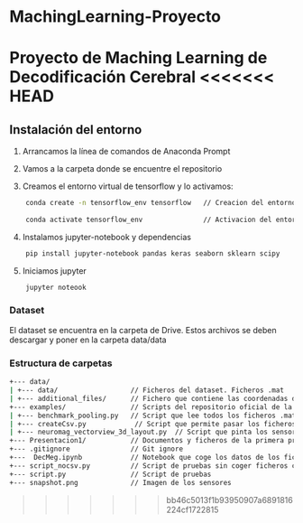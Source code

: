 # MachingLearning-Proyecto
Proyecto de Maching Learning de Decodificación Cerebral
<<<<<<< HEAD
=======

## Instalación del entorno

1. Arrancamos la línea de comandos de Anaconda Prompt

2. Vamos a la carpeta donde se encuentre el repositorio

3. Creamos el entorno virtual de tensorflow y lo activamos:

```sh
    conda create -n tensorflow_env tensorflow   // Creacion del entorno virtual
    
    conda activate tensorflow_env               // Activacion del entorno virtual
```
	 
4. Instalamos jupyter-notebook y dependencias

```sh
    pip install jupyter-notebook pandas keras seaborn sklearn scipy
```

5. Iniciamos jupyter

```sh
    jupyter noteook
```


### Dataset 

El dataset se encuentra en la carpeta de Drive. Estos archivos se deben descargar y poner en la carpeta data/data

### Estructura de carpetas

```sh
+--- data/
| +--- data/                  // Ficheros del dataset. Ficheros .mat
| +--- additional_files/      // Fichero que contiene las coordenadas de los sensores. Se utilizó para crear la imagen de los sensores
+--- examples/                // Scripts del repositorio oficial de la competición 
| +--- benchmark_pooling.py   // Script que lee todos los ficheros .mat, realiza un preprocesado y clasifica con LogicRegression
| +--- createCsv.py            // Script que permite pasar los ficheros .mat a formato csv
| +--- neuromag_vectorview_3d_layout.py  // Script que pinta los sensores en un dibujo.
+--- Presentacion1/           // Documentos y ficheros de la primera presentación
+--- .gitignore               // Git ignore
+---  DecMeg.ipynb            // Notebook que coge los datos de los ficheros .mat, realiza preprocesamiento de ventana de 500ms y devuelve X_train y y_train
+--- script_nocsv.py          // Script de pruebas sin coger ficheros csv. Sólo trabaando con ficheros .mat
+--- script.py                // Script de pruebas
+--- snapshot.png             // Imagen de los sensores
```
>>>>>>> bb46c5013f1b93950907a6891816224cf1722815
